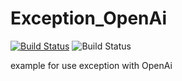 # Exception_OpenAi

[![Build Status](https://img.shields.io/badge/python-3.10-green)](https://www.python.org/downloads/) ![Build Status](https://img.shields.io/badge/OpenAi-gpt_4o_mini-orange) 

example for use exception with OpenAi
